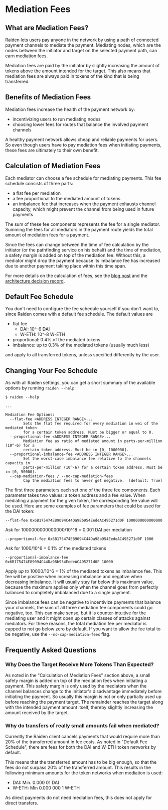 # Mediation Fees

## What are Mediation Fees?

Raiden lets users pay anyone in the network by using a path of connected payment channels to mediate the payment. Mediating nodes, which are the nodes between the initiator and target on the selected payment path, can earn mediation fees.

Mediation fees are paid by the initiator by slightly increasing the amount of tokens above the amount intended for the target. This also means that mediation fees are always paid in tokens of the kind that is being transferred.

## Benefits of Mediation Fees

Mediation fees increase the health of the payment network by:

* incentivizing users to run mediating nodes
* choosing lower fees for routes that balance the involved payment channels

A healthy payment network allows cheap and reliable payments for users. So even though users have to pay mediation fees when initiating payments, these fees are ultimately to their own benefit.

## Calculation of Mediation Fees

Each mediator can choose a fee schedule for mediating payments. This fee schedule consists of three parts:

* a flat fee per mediation
* a fee proportional to the mediated amount of tokens
* an imbalance fee that increases when the payment exhausts channel capacity, which might prevent the channel from being used in future payments

The sum of these fee components represents the fee for a single mediator. Summing the fees for all mediators in the payment route yields the total amount of mediation fees for a payment.

Since the fees can change between the time of fee calculation by the initiator \(or the pathfinding service on his behalf\) and the time of mediation, a safety margin is added on top of the mediation fee. Without this, a mediator might drop the payment because its imbalance fee has increased due to another payment taking place within this time span.

For more details on the calculation of fees, see the [blog post](https://medium.com/raiden-network/dynamic-mediation-fees-in-raiden-explained-dbc29f032e4b) and the [architecture decision record](https://github.com/raiden-network/raiden-services/blob/master/adr/003-mediation-fees.md).

## Default Fee Schedule

You don't need to configure the fee schedule yourself if you don't want to, since Raiden comes with a default fee schedule. The default values are

* flat fee
  * DAI: 10^-6 DAI
  * W-ETH: 10^-8 W-ETH
* proportional: 0.4% of the mediated tokens
* imbalance: up to 0.3% of the mediated tokens \(usually much less\)

and apply to all transferred tokens, unless specified differently by the user.

## Changing Your Fee Schedule

As with all Raiden settings, you can get a short summary of the available options by running `raiden --help`:

```text
$ raiden --help

...

Mediation Fee Options:
  --flat-fee <ADDRESS INTEGER RANGE>...
        Sets the flat fee required for every mediation in wei of the mediated token
        for a certain token address. Must be bigger or equal to 0.
  --proportional-fee <ADDRESS INTEGER RANGE>...
        Mediation fee as ratio of mediated amount in parts-per-million (10^-6) for a
        certain token address. Must be in [0, 1000000].
  --proportional-imbalance-fee <ADDRESS INTEGER RANGE>...
        Set the worst-case imbalance fee relative to the channels capacity in
        parts-per-million (10^-6) for a certain token address. Must be in [0, 50000].
  --cap-mediation-fees / --no-cap-mediation-fees
        Cap the mediation fees to never get negative.  [default: True]
```

The first three parameters each set one of the three fee components. Each parameter takes two values: a token address and a fee value. When mediating a payment for the given token, the corresponding fee value will be used. Here are some examples of fee parameters that could be used for the DAI token:

`--flat-fee 0x6B175474E89094C44Da98b954EedeAC495271d0F 1000000000000000`

Ask for 1000000000000000/10^18 = 0.001 DAI per mediation

`--proportional-fee 0x6B175474E89094C44Da98b954EedeAC495271d0F 1000`

Ask for 1000/10^6 = 0.1% of the mediated tokens

`--proportional-imbalance-fee 0x6B175474E89094C44Da98b954EedeAC495271d0F 10000`

Apply _up to_ 10000/10^6 = 1% of the mediated tokens as imbalance fee. This fee will be positive when increasing imbalance and negative when decreasing imbalance. It will usually stay far below this maximum value, because the maximum applies only when the channel goes from perfectly balanced to completely imbalanced due to a single payment.

Since imbalance fees can be negative to incentivize payments that balance your channels, the sum of all three mediation fee components could go negative, too. This can make sense, but it is counter-intuitive for the mediating user and it might open up certain classes of attacks against mediators. For these reasons, the total mediation fee per mediator is capped to not go below zero by default. If you want to allow the fee total to be negative, use the `--no-cap-mediation-fees` flag.

## Frequently Asked Questions

### Why Does the Target Receive More Tokens Than Expected?

As noted in the "Calculation of Mediation Fees" section above, a small safety margin is added on top of the mediation fees when initiating a payment. This safety margin is only used by the mediators when the channel balances change to the initiator's disadvantage immediately before initiating the payment. So usually this margin is not or only partially used up before reaching the payment target. The remainder reaches the target along with the intended payment amount itself, thereby slightly increasing the amount received by the target.

### Why do transfers of really small amounts fail when mediated?

Currently the Raiden client cancels payments that would require more than 20% of the transferred amount in fee costs. As noted in "Default Fee Schedule", there are fees for both the DAI and W-ETH token networks by default.

This means that the transferred amount has to be big enough, so that the fees do not surpass 20% of the transferred amount. This results in the following minimum amounts for the token networks when mediation is used:

* DAI: Min. 0.000 01 DAI
* W-ETH: Min 0.000 000 1 W-ETH

As direct payments do not need mediation fees, this does not apply for direct transfers.

